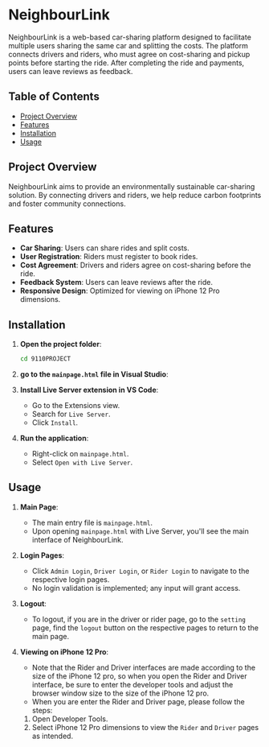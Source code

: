 # NeighbourLink

NeighbourLink is a web-based car-sharing platform designed to facilitate multiple users sharing the same car and splitting the costs. The platform connects drivers and riders, who must agree on cost-sharing and pickup points before starting the ride. After completing the ride and payments, users can leave reviews as feedback.

## Table of Contents

- [Project Overview](#project-overview)
- [Features](#features)
- [Installation](#installation)
- [Usage](#usage)

## Project Overview

NeighbourLink aims to provide an environmentally sustainable car-sharing solution. By connecting drivers and riders, we help reduce carbon footprints and foster community connections.

## Features

- **Car Sharing**: Users can share rides and split costs.
- **User Registration**: Riders must register to book rides.
- **Cost Agreement**: Drivers and riders agree on cost-sharing before the ride.
- **Feedback System**: Users can leave reviews after the ride.
- **Responsive Design**: Optimized for viewing on iPhone 12 Pro dimensions.

## Installation

1. **Open the project folder**:
    ```bash
    cd 9110PROJECT
    ```
2. **go to the `mainpage.html` file in Visual Studio**:

3. **Install Live Server extension in VS Code**:
    - Go to the Extensions view.
    - Search for `Live Server`.
    - Click `Install`.

4. **Run the application**:
    - Right-click on `mainpage.html`.
    - Select `Open with Live Server`.

## Usage

1. **Main Page**:
   - The main entry file is `mainpage.html`.
   - Upon opening `mainpage.html` with Live Server, you'll see the main interface of NeighbourLink.

2. **Login Pages**:
   - Click `Admin Login`, `Driver Login`, or `Rider Login` to navigate to the respective login pages.
   - No login validation is implemented; any input will grant access.

3. **Logout**:
   - To logout, if you are in the driver or rider page, go to the `setting` page, find the `logout` button on the respective pages to return to the main page.

4. **Viewing on iPhone 12 Pro**:
   - Note that the Rider and Driver interfaces are made according to the size of the iPhone 12 pro, so when you open the Rider and Driver interface, be sure to enter the developer tools and adjust the browser window size to the size of the iPhone 12 pro.
   - When you are enter the Rider and Driver page, please follow the steps:
   1. Open Developer Tools.
   2. Select iPhone 12 Pro dimensions to view the `Rider` and `Driver` pages as intended.
